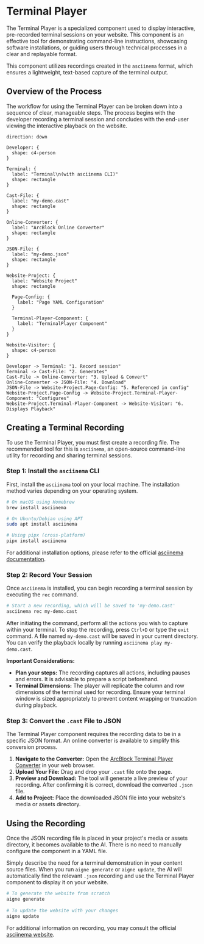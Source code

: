 # Terminal Player

The Terminal Player is a specialized component used to display interactive, pre-recorded terminal sessions on your website. This component is an effective tool for demonstrating command-line instructions, showcasing software installations, or guiding users through technical processes in a clear and replayable format.

This component utilizes recordings created in the `asciinema` format, which ensures a lightweight, text-based capture of the terminal output.

## Overview of the Process

The workflow for using the Terminal Player can be broken down into a sequence of clear, manageable steps. The process begins with the developer recording a terminal session and concludes with the end-user viewing the interactive playback on the website.

```d2
direction: down

Developer: {
  shape: c4-person
}

Terminal: {
  label: "Terminal\n(with asciinema CLI)"
  shape: rectangle
}

Cast-File: {
  label: "my-demo.cast"
  shape: rectangle
}

Online-Converter: {
  label: "ArcBlock Online Converter"
  shape: rectangle
}

JSON-File: {
  label: "my-demo.json"
  shape: rectangle
}

Website-Project: {
  label: "Website Project"
  shape: rectangle

  Page-Config: {
    label: "Page YAML Configuration"
  }

  Terminal-Player-Component: {
    label: "TerminalPlayer Component"
  }
}

Website-Visitor: {
  shape: c4-person
}

Developer -> Terminal: "1. Record session"
Terminal -> Cast-File: "2. Generates"
Cast-File -> Online-Converter: "3. Upload & Convert"
Online-Converter -> JSON-File: "4. Download"
JSON-File -> Website-Project.Page-Config: "5. Referenced in config"
Website-Project.Page-Config -> Website-Project.Terminal-Player-Component: "Configures"
Website-Project.Terminal-Player-Component -> Website-Visitor: "6. Displays Playback"
```

## Creating a Terminal Recording

To use the Terminal Player, you must first create a recording file. The recommended tool for this is `asciinema`, an open-source command-line utility for recording and sharing terminal sessions.

### Step 1: Install the `asciinema` CLI

First, install the `asciinema` tool on your local machine. The installation method varies depending on your operating system.

```bash Installation icon=lucide:download
# On macOS using Homebrew
brew install asciinema

# On Ubuntu/Debian using APT
sudo apt install asciinema

# Using pipx (cross-platform)
pipx install asciinema
```

For additional installation options, please refer to the official [asciinema documentation](https://docs.asciinema.org/).

### Step 2: Record Your Session

Once `asciinema` is installed, you can begin recording a terminal session by executing the `rec` command.

```bash Recording Command icon=lucide:radio-tower
# Start a new recording, which will be saved to 'my-demo.cast'
asciinema rec my-demo.cast
```

After initiating the command, perform all the actions you wish to capture within your terminal. To stop the recording, press `Ctrl+D` or type the `exit` command. A file named `my-demo.cast` will be saved in your current directory. You can verify the playback locally by running `asciinema play my-demo.cast`.

**Important Considerations:**
*   **Plan your steps:** The recording captures all actions, including pauses and errors. It is advisable to prepare a script beforehand.
*   **Terminal Dimensions:** The player will replicate the column and row dimensions of the terminal used for recording. Ensure your terminal window is sized appropriately to prevent content wrapping or truncation during playback.

### Step 3: Convert the `.cast` File to JSON

The Terminal Player component requires the recording data to be in a specific JSON format. An online converter is available to simplify this conversion process.

1.  **Navigate to the Converter:** Open the [ArcBlock Terminal Player Converter](https://arcblock.github.io/ux/?path=/story/data-display-terminal-player--recording-guide) in your web browser.
2.  **Upload Your File:** Drag and drop your `.cast` file onto the page.
3.  **Preview and Download:** The tool will generate a live preview of your recording. After confirming it is correct, download the converted `.json` file.
4.  **Add to Project:** Place the downloaded JSON file into your website's media or assets directory.
 
## Using the Recording
 
Once the JSON recording file is placed in your project's media or assets directory, it becomes available to the AI. There is no need to manually configure the component in a YAML file.
 
Simply describe the need for a terminal demonstration in your content source files. When you run `aigne generate` or `aigne update`, the AI will automatically find the relevant `.json` recording and use the Terminal Player component to display it on your website.
 
```bash AIGNE CLI Commands icon=lucide:terminal
# To generate the website from scratch
aigne generate
 
# To update the website with your changes
aigne update
```
 
For additional information on recording, you may consult the official [asciinema website](https://asciinema.org/).